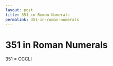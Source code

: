 ```yaml
---
layout: post
title: 351 in Roman Numerals
permalink: 351-in-roman-numerals
---
```


# 351 in Roman Numerals

351 = CCCLI
